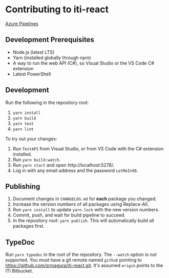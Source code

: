 # Contributing to iti-react

[Azure Pipelines](https://dev.azure.com/iticentral/iti-react/_build)

## Development Prerequisites

-   Node.js (latest LTS)
-   Yarn (installed globally through npm)
-   A way to run the web API (C#), so Visual Studio or the VS Code C# extension
-   Latest PowerShell

## Development

Run the following in the repository root:

1. `yarn install`
2. `yarn build`
3. `yarn test`
4. `yarn lint`

To try out your changes:

1. Run `TestAPI` from Visual Studio, or from VS Code with the C# extension installed.
2. Run `yarn build:watch`.
3. Run `yarn start` and open http://localhost:5278/.
4. Log in with any email address and the password `LetMeIn98`.

## Publishing

1.  Document changes in `CHANGELOG.md` for **each** package you changed.
2.  Increase the version numbers of all packages using Replace-All.
3.  Run `yarn install` to update `yarn.lock` with the new version numbers.
4.  Commit, push, and wait for build pipeline to succeed.
5.  In the repository root: `yarn publish`. This will automatically build all packages first.

## TypeDoc

Run `yarn typedoc` in the root of the repository. The `--watch` option is not
supported. You must have a git remote named `github` pointing to
https://github.com/srmagura/iti-react.git. It's assumed `origin` points to the
ITI Bitbucket.
